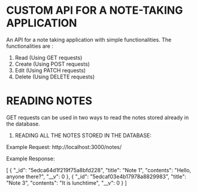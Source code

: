 # CUSTOM API FOR A NOTE-TAKING APPLICATION
An API for a note taking application with simple functionalities. The functionalities are :
1. Read (Using GET requests)
2. Create (Using POST requests)
3. Edit (Using PATCH requests)
4. Delete (Using DELETE requests)

# READING NOTES

GET requests can be used in two ways to read the notes stored already in the database.

1. READING ALL THE NOTES STORED IN THE DATABASE:

Example Request: http://localhost:3000/notes/

Example Response: 

[
    {
        "_id": "5edca64d1f219f75a8bfd228",
        "title": "Note 1",
        "contents": "Hello, anyone there?",
        "__v": 0
    },
    {
        "_id": "5edcaf03e4b17978a8829983",
        "title": "Note 3",
        "contents": "It is lunchtime",
        "__v": 0
    }
]



